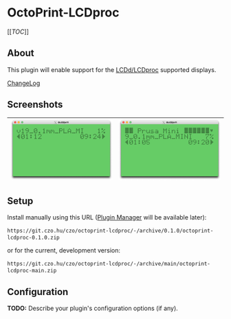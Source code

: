 # OctoPrint-LCDproc

[[_TOC_]]

## About

This plugin will enable support for the [LCDd/LCDproc](http://lcdproc.omnipotent.net) supported displays.

[ChangeLog](CHANGELOG.md)

## Screenshots

[<img src="blob/gLCD-without_title.png" width="250"/>](blob/gLCD-without_title.png)|[<img src="blob/gLCD-with_title.png" width="250"/>](blob/gLCD-with_title.png)
:--:|:--:

## Setup

Install manually using this URL ([Plugin Manager](https://docs.octoprint.org/en/master/bundledplugins/pluginmanager.html) will be available later):

    https://git.czo.hu/czo/octoprint-lcdproc/-/archive/0.1.0/octoprint-lcdproc-0.1.0.zip

or for the current, development version:

    https://git.czo.hu/czo/octoprint-lcdproc/-/archive/main/octoprint-lcdproc-main.zip
    

## Configuration

**TODO:** Describe your plugin's configuration options (if any).
